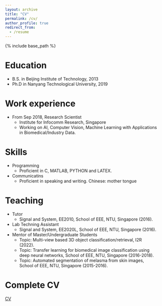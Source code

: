 ```yaml
---
layout: archive
title: "CV"
permalink: /cv/
author_profile: true
redirect_from:
  - /resume
---
```


{% include base_path %}

Education
======
* B.S. in Beijing Institute of Technology, 2013
* Ph.D in Nanyang Technological University, 2019

Work experience
======
* From Sep 2018, Research Scientist
  * Institute for Infocomm Research, Singapore
  * Working on AI, Computer Vision, Machine Learning with Applications in Biomedical/Industry Data.
  
Skills
======
* Programming
  * Proficient in C, MATLAB, PYTHON and LATEX.
* Communicatins
  * Proficient in speaking and writing. Chinese: mother tongue
  
Teaching
======
  * Tutor
    * Signal and System, EE2010, School of EEE, NTU, Singapore (2016).
  * Lab Techning Assistant
    * Signal and System, EE2020L, School of EEE, NTU, Singapore (2016).
  * Mentor of Master/Undergraduate Students
    * Topic: Multi-view based 3D object classification/retrieval, I2R (2022).
    * Topic: Transfer learning for biomedical image classification using deep neural networks, School of EEE, NTU, Singapore (2016-2018).
    * Topic: Automated segmentation of melasma from skin images, School of EEE, NTU, Singapore (2015-2016).

Complete CV
======
[CV](/files/Lin_Dongyun_CV_V1.pdf)
